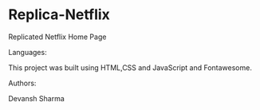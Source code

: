 # Replica-Netflix
Replicated Netflix Home Page

Languages:


This project was built using HTML,CSS and JavaScript and Fontawesome.

Authors:

Devansh Sharma
